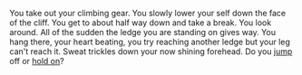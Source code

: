   You take out your climbing gear. You slowly lower your self down the face of
  the cliff. You get to about half way down and take a break. You look around.
  All of the sudden the ledge you are standing on gives way. You hang there, your
  heart beating, you try reaching another ledge but your leg can't reach it.
  Sweat trickles down your now shining forehead. Do you [jump](./jump.md) off or
  [hold on](./hold.md)?
